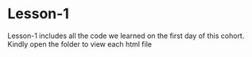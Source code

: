 # Lesson-1
Lesson-1 includes all the code we learned on the first day of this cohort. Kindly open the folder to view each html file
